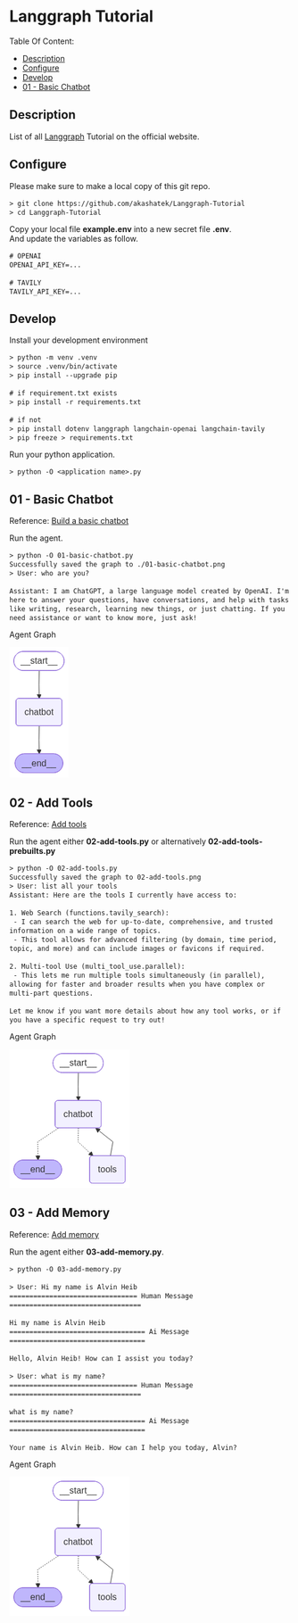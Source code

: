 # Langgraph Tutorial

Table Of Content:
* [Description](#Description)
* [Configure](#Configure)
* [Develop](#Develop)
* [01 - Basic Chatbot](#01-BasicChatbot)


<a id="Description"></a>
## Description
 
List of all [Langgraph](https://www.langchain.com/langgraph) Tutorial on the official website.

<a id="Confiure"></a>
## Configure

Please make sure to make a local copy of this git repo.
```
> git clone https://github.com/akashatek/Langgraph-Tutorial
> cd Langgraph-Tutorial
```

Copy your local file **example.env** into a new secret file **.env**.  
And update the variables as follow.
```
# OPENAI
OPENAI_API_KEY=...

# TAVILY
TAVILY_API_KEY=...
```

<a id="Develop"></a>
## Develop

Install your development environment
```
> python -m venv .venv
> source .venv/bin/activate
> pip install --upgrade pip

# if requirement.txt exists
> pip install -r requirements.txt

# if not
> pip install dotenv langgraph langchain-openai langchain-tavily
> pip freeze > requirements.txt
```

Run your python application.
```
> python -O <application name>.py
``` 

<a id="01-BasicChatbot"></a>
## 01 - Basic Chatbot

Reference: [Build a basic chatbot](https://langchain-ai.github.io/langgraph/tutorials/get-started/1-build-basic-chatbot/)

Run the agent.
```
> python -O 01-basic-chatbot.py
Successfully saved the graph to ./01-basic-chatbot.png
> User: who are you?

Assistant: I am ChatGPT, a large language model created by OpenAI. I'm here to answer your questions, have conversations, and help with tasks like writing, research, learning new things, or just chatting. If you need assistance or want to know more, just ask!
```
Agent Graph

![01-basic-chatbot.png](./01-basic-chatbot.png)

<a id="02-AddTools"></a>
## 02 - Add Tools

Reference: [Add tools](https://langchain-ai.github.io/langgraph/tutorials/get-started/2-add-tools/)

Run the agent either **02-add-tools.py** or alternatively **02-add-tools-prebuilts.py**
```
> python -O 02-add-tools.py
Successfully saved the graph to 02-add-tools.png
> User: list all your tools
Assistant: Here are the tools I currently have access to:

1. Web Search (functions.tavily_search):  
 - I can search the web for up-to-date, comprehensive, and trusted information on a wide range of topics.  
 - This tool allows for advanced filtering (by domain, time period, topic, and more) and can include images or favicons if required.

2. Multi-tool Use (multi_tool_use.parallel):  
 - This lets me run multiple tools simultaneously (in parallel), allowing for faster and broader results when you have complex or multi-part questions.

Let me know if you want more details about how any tool works, or if you have a specific request to try out!
```

Agent Graph

![02-add-tools.png](./02-add-tools.png)


<a id="02-AddMemory"></a>
## 03 - Add Memory

Reference: [Add memory](https://langchain-ai.github.io/langgraph/tutorials/get-started/3-add-memory/)

Run the agent either **03-add-memory.py**.
```
> python -O 03-add-memory.py

> User: Hi my name is Alvin Heib
================================ Human Message =================================

Hi my name is Alvin Heib
================================== Ai Message ==================================

Hello, Alvin Heib! How can I assist you today?

> User: what is my name?
================================ Human Message =================================

what is my name?
================================== Ai Message ==================================

Your name is Alvin Heib. How can I help you today, Alvin?
```

Agent Graph

![03-add-memory.png](./03-add-memory.png)